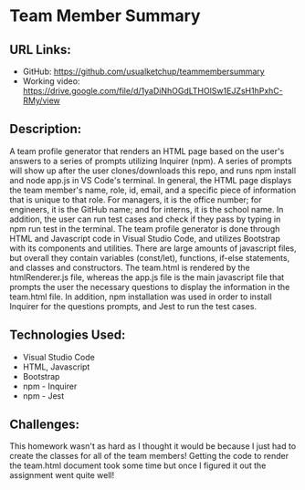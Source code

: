 # Team Member Summary

## URL Links:

* GitHub: https://github.com/usualketchup/teammembersummary
* Working video: https://drive.google.com/file/d/1yaDiNhOGdLTHOlSw1EJZsH1hPxhC-RMy/view

## Description:
A team profile generator that renders an HTML page based on the user's answers to a series of prompts utilizing Inquirer (npm). A series of prompts will show up after the user clones/downloads this repo, and runs npm install and node app.js in VS Code's terminal. In general, the HTML page displays the team member's name, role, id, email, and a specific piece of information that is unique to that role. For managers, it is the office number; for engineers, it is the GitHub name; and for interns, it is the school name. In addition, the user can run test cases and check if they pass by typing in npm run test in the terminal.
The team profile generator is done through HTML and Javascript code in Visual Studio Code, and utilizes Bootstrap with its components and utilities. There are large amounts of javascript files, but overall they contain variables (const/let), functions, if-else statements, and classes and constructors. The team.html is rendered by the htmlRenderer.js file, whereas the app.js file is the main javascript file that prompts the user the necessary questions to display the information in the team.html file. In addition, npm installation was used in order to install Inquirer for the questions prompts, and Jest to run the test cases.

## Technologies Used:
  * Visual Studio Code
  * HTML, Javascript
  * Bootstrap
  * npm - Inquirer
  * npm - Jest

## Challenges:
This homework wasn't as hard as I thought it would be because I just had to create the classes for all of the team members! Getting the code to render the team.html document took some time but once I figured it out the assignment went quite well!